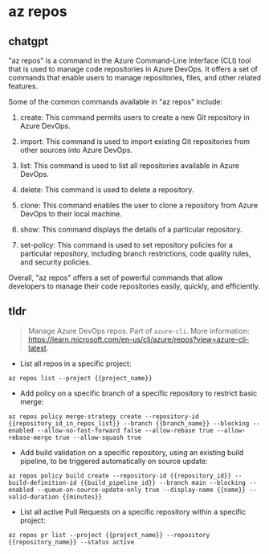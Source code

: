 # az repos 
## chatgpt 
"az repos" is a command in the Azure Command-Line Interface (CLI) tool that is used to manage code repositories in Azure DevOps. It offers a set of commands that enable users to manage repositories, files, and other related features.

Some of the common commands available in "az repos" include:

1. create: This command permits users to create a new Git repository in Azure DevOps.

2. import: This command is used to import existing Git repositories from other sources into Azure DevOps.

3. list: This command is used to list all repositories available in Azure DevOps.

4. delete: This command is used to delete a repository.

5. clone: This command enables the user to clone a repository from Azure DevOps to their local machine.

6. show: This command displays the details of a particular repository.

7. set-policy: This command is used to set repository policies for a particular repository, including branch restrictions, code quality rules, and security policies.

Overall, "az repos" offers a set of powerful commands that allow developers to manage their code repositories easily, quickly, and efficiently. 

## tldr 
 
> Manage Azure DevOps repos.
> Part of `azure-cli`.
> More information: <https://learn.microsoft.com/en-us/cli/azure/repos?view=azure-cli-latest>.

- List all repos in a specific project:

`az repos list --project {{project_name}}`

- Add policy on a specific branch of a specific repository to restrict basic merge:

`az repos policy merge-strategy create --repository-id {{repository_id_in_repos_list}} --branch {{branch_name}} --blocking --enabled --allow-no-fast-forward false --allow-rebase true --allow-rebase-merge true --allow-squash true`

- Add build validation on a specific repository, using an existing build pipeline, to be triggered automatically on source update:

`az repos policy build create --repository-id {{repository_id}} --build-definition-id {{build_pipeline_id}} --branch main --blocking --enabled --queue-on-source-update-only true --display-name {{name}} --valid-duration {{minutes}}`

- List all active Pull Requests on a specific repository within a specific project:

`az repos pr list --project {{project_name}} --repository {{repository_name}} --status active`
